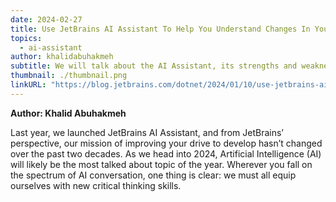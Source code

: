 ```yaml
---
date: 2024-02-27
title: Use JetBrains AI Assistant To Help You Understand Changes In Your Code
topics:
  - ai-assistant
author: khalidabuhakmeh
subtitle: We will talk about the AI Assistant, its strengths and weaknesses, examples of edge cases, and strategies to get better results from the JetBrains AI Assistant.
thumbnail: ./thumbnail.png
linkURL: "https://blog.jetbrains.com/dotnet/2024/01/10/use-jetbrains-ai-assistant-to-help-you-understand-changes-in-your-code/"
---
```


**Author: Khalid Abuhakmeh**

Last year, we launched JetBrains AI Assistant, and from JetBrains’ perspective, our mission of improving your drive to develop hasn’t changed over the past two decades. As we head into 2024, Artificial Intelligence (AI) will likely be the most talked about topic of the year. Wherever you fall on the spectrum of AI conversation, one thing is clear: we must all equip ourselves with new critical thinking skills.
